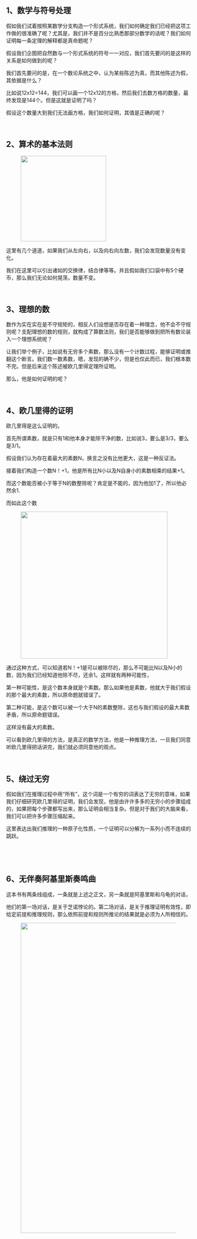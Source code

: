 <h2>1、数学与符号处理</h2><p data-pid="ooKYL-9v">假如我们试着按照某数学分支构造一个形式系统，我们如何确定我们已经把这项工作做的很准确了呢？尤其是，我们并不是百分比熟悉那部分数学的话呢？我们如何证明每一条定理的解释都是真命题呢？</p><p data-pid="80Ta3m6w">假设我们企图把自然数与一个形式系统的符号一一对应，我们首先要问的是这样的关系是如何做到的呢？</p><p data-pid="2e2ERY31">我们首先要问的是，在一个数论系统之中，认为某些陈述为真，而其他陈述为假，其依据是什么？</p><p data-pid="nBbNZJ9J">比如说12x12=144，我们可以画一个12x12的方格，然后我们去数方格的数量，最终发现是144个。但是这就是证明了吗？</p><p data-pid="nxfpfGu8">假设这个数量大到我们无法画方格，我们如何证明，其值是正确的呢？</p><p><br></p><h2>2、算术的基本法则</h2><figure data-size="normal"><img src="https://picx.zhimg.com/v2-a4e23d7429228a35acb386da97f0fd01_720w.jpg?source=d16d100b" data-caption="" data-size="normal" data-rawwidth="233" data-rawheight="33" class="content_image" width="233"></figure><p data-pid="DfVHSdWP">这里有几个道道，如果我们从左向右，以及向右向左数，我们会发现数量没有变化。</p><p data-pid="kkXVqBF5">我们在这里可以引出诸如的交换律，结合律等等。并且假如我们口袋中有5个硬币，那么我们无论如何晃荡，数量不变。</p><p><br></p><h2>3、理想的数</h2><p data-pid="h9GngRS6">数作为实在实在是不守规矩的，相反人们设想是否存在着一种理念，他不会不守规则呢？支配理想的数的规则，就构成了算数法则，我们是否能够做到把所有数论装入一个理想系统呢？</p><p data-pid="n-8M489X">让我们举个例子，比如说有无穷多个素数，那么没有一个计数过程，能够证明或推翻这个断言。我们数一数素数，嗯，发现的确不少，但是也仅此而已，我们根本数不完。但是后来这个陈述被欧几里得定理所证明。</p><p data-pid="9O2nsLd2">那么，他是如何证明的呢？</p><p><br></p><h2>4、欧几里得的证明</h2><p data-pid="V0nGQr-_">欧几里得是这么证明的。</p><p data-pid="1PuWATDC">首先所谓素数，就是只有1和他本身才能除干净的数，比如说3，要么是3/3，要么是3/1。</p><p data-pid="pUUdxTYW">假设我们认为存在着最大的素数N，换言之没有比他更大，这是一种反证法。</p><p data-pid="Ykdwdbcf">接着我们构造一个数N！+1，他是所有比N小以及N自身小的素数相乘的结果+1。</p><p data-pid="QWi2cth_">而这个数能否被小于等于N的数整除呢？肯定是不能的，因为他加1了，所以他必然余1.</p><p data-pid="QSCT5T0H">而如此这个数</p><figure data-size="normal"><img src="https://picx.zhimg.com/v2-40c64f392d7c9f645eb9b179d9bc4af6_720w.jpg?source=d16d100b" data-caption="" data-size="normal" data-rawwidth="400" data-rawheight="137" class="content_image" width="400"></figure><p data-pid="nA4Itc_m">通过这种方式，可以知道若N！+1是可以被除尽的，那么不可能比N以及N小的数，因为我们已经知道他除不尽，还余1。这样就有两种可能性，</p><p data-pid="fGhIF1JG">第一种可能性，是这个数本身就是个素数。那么如果他是素数，他就大于我们假设的那个最大的素数，所以原命题就错误了。</p><p data-pid="qT_9W9pB">第二种可能，是这个数可以被一个大于N的素数整除，这也与我们假设的最大素数矛盾，所以原命题错误。</p><p data-pid="yEY0ifFi">这样没有最大的素数。</p><p data-pid="KRr2ddrl">可以看到欧几里得的方法，是真正的数学方法，他是一种推理方法，一旦我们同意听欧几里得把话讲完，我们就必须同意他的观点。</p><p><br></p><h2>5、绕过无穷</h2><p data-pid="lWIrBd0z">假如我们在推理过程中用“所有”，这个词是一个有穷的词表达了无穷的意味，如果我们仔细研究欧几里得的证明，我们会发现，他是由许许多多的无穷小的步骤组成的，如果把每个步骤都写出来，那么证明会相当复杂。但是对于我们的大脑来看，我们可以把许多步骤压缩起来。</p><p data-pid="E1SBpBLw">这里表达出我们推理的一种原子化性质，一个证明可以分解为一系列小而不连续的跳跃。</p><p><br></p><p><br></p><h2>6、无伴奏阿基里斯奏鸣曲</h2><p data-pid="pl6Dd03v">这本书有两条线组成，一条就是上述之正文，另一条就是阿基里斯和乌龟的对话，</p><p data-pid="SjWeH4mW">他们的第一场对话，是关于芝诺悖论的。第二场对话，是关于推理证明有效性，即给定前提和推理规则，那么依照前提和规则所推论的结果就是必须为人所相信的。</p><figure data-size="normal"><img src="https://picx.zhimg.com/v2-10faf3f324bff3c7146f403b4e737fd9_720w.jpg?source=d16d100b" data-caption="" data-size="normal" data-rawwidth="844" data-rawheight="734" class="origin_image zh-lightbox-thumb" width="844" data-original="https://picx.zhimg.com/v2-10faf3f324bff3c7146f403b4e737fd9_720w.jpg?source=d16d100b"></figure><p></p>